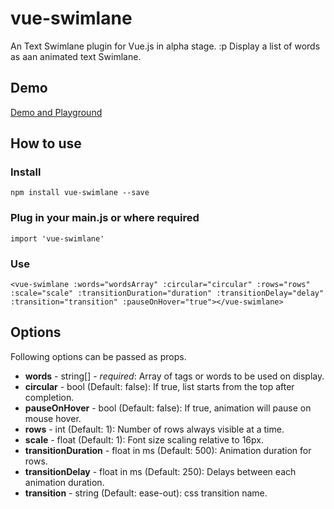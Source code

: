 # vue-swimlane

An Text Swimlane plugin for Vue.js in alpha stage. :p Display a list of words as aan animated text Swimlane.

## Demo

[Demo and Playground](https://mubaidr.github.io/vue-swimlane)

## How to use

### Install

```npm install vue-swimlane --save```

### Plug in your main.js or where required

```import 'vue-swimlane'```

### Use

```<vue-swimlane :words="wordsArray" :circular="circular" :rows="rows" :scale="scale" :transitionDuration="duration" :transitionDelay="delay" :transition="transition" :pauseOnHover="true"></vue-swimlane>```

## Options

Following options can be passed as props.

* <strong>words</strong> - string[] - <i>required</i>: Array of tags or words to be used on display.
* <strong>circular</strong> - bool (Default: false): If true, list starts from the top after completion.
* <strong>pauseOnHover</strong> - bool (Default: false): If true, animation will pause on mouse hover.
* <strong>rows</strong> - int (Default: 1): Number of rows always visible at a time.
* <strong>scale</strong> - float (Default: 1): Font size scaling relative to 16px.
* <strong>transitionDuration</strong> - float in ms (Default: 500): Animation duration for rows.
* <strong>transitionDelay</strong> - float in ms (Default: 250): Delays between each animation duration.
* <strong>transition</strong> - string (Default: ease-out): css transition name.
